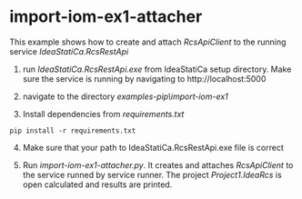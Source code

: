 # import-iom-ex1-attacher

This example shows how to create and attach _RcsApiClient_ to the running service _IdeaStatiCa.RcsRestApi_  

1. run _IdeaStatiCa.RcsRestApi.exe_ from IdeaStatiCa setup directory. Make sure the service is running by navigating to http://localhost:5000

2. navigate to the directory _examples-pip\import-iom-ex1_

3. Install dependencies from _requirements.txt_

``` 
pip install -r requirements.txt
```

4. Make sure that your path to IdeaStatiCa.RcsRestApi.exe file is correct

5. Run _import-iom-ex1-attacher.py_. It creates and attaches _RcsApiClient_ to the service runned by service runner. The project _Project1.IdeaRcs_ is open calculated and results are printed.